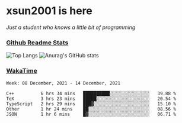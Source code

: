 # xsun2001 is here

*Just a student who knows a little bit of programming*

### [Github Readme Stats](https://github.com/anuraghazra/github-readme-stats)

![Top Langs](https://github-readme-stats.vercel.app/api/top-langs/?username=xsun2001&layout=compact&theme=radical) ![Anurag's GitHub stats](https://github-readme-stats.vercel.app/api?username=xsun2001&show_icons=true&theme=radical)

### [WakaTime](https://wakatime.com)

<!--START_SECTION:waka-->
```text
Week: 08 December, 2021 - 14 December, 2021

C++          6 hrs 34 mins   ██████████░░░░░░░░░░░░░░░   39.88 % 
TeX          3 hrs 23 mins   █████░░░░░░░░░░░░░░░░░░░░   20.54 % 
TypeScript   2 hrs 29 mins   ███▓░░░░░░░░░░░░░░░░░░░░░   15.10 % 
Other        1 hr 24 mins    ██░░░░░░░░░░░░░░░░░░░░░░░   08.56 % 
JSON         1 hr 6 mins     █▓░░░░░░░░░░░░░░░░░░░░░░░   06.71 % 
```
<!--END_SECTION:waka-->
